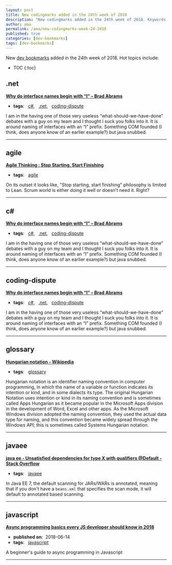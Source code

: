 ```yaml
---
layout: post
title: New codingmarks added in the 24th week of 2018
description: "New codingmarks added in the 24th week of 2018. Keywords: .net, agile, c#, coding-dispute, glossary, javaee and javascript"
author: ama
permalink: /ama/new-codingmarks-week-24-2018
published: true
categories: [dev-bookmarks]
tags: [dev-bookmarks]
---
```

New [dev bookmarks](https://www.bookmarks.dev) added in the 24th week of 2018. Hot topics include:

* TOC
{:toc} 

<!--more-->

## .net 

**[Why do interface names begin with “I” – Brad Abrams ](https://blogs.msdn.microsoft.com/brada/2004/02/03/why-do-interface-names-begin-with-i/)**

  * **tags**: &nbsp; [c#](https://www.bookmarks.dev/search?q=[c#]), &nbsp; [.net](https://www.bookmarks.dev/search?q=[.net]), &nbsp; [coding-dispute](https://www.bookmarks.dev/search?q=[coding-dispute])

I am in the having one of those very useless “what-should-we-have-done” debates with a guy on my team and I thought I suck you folks into it.   It is around naming of interfaces with an “I” prefix.  Something COM founded (I think, does anyone know of an earlier example?) but java snubbed.

<hr>


## agile 

**[Agile Thinking : Stop Starting, Start Finishing](http://www.agilebuddha.com/agile/agile-thinking-stop-starting-start-finishing/)**

  * **tags**: &nbsp; [agile](https://www.bookmarks.dev/search?q=[agile])

On its outset it looks like, "Stop starting, start finishing" philosophy is limited to Lean. Scrum world is either doing it well or doesn't need it. Right?

<hr>


## c# 

**[Why do interface names begin with “I” – Brad Abrams ](https://blogs.msdn.microsoft.com/brada/2004/02/03/why-do-interface-names-begin-with-i/)**

  * **tags**: &nbsp; [c#](https://www.bookmarks.dev/search?q=[c#]), &nbsp; [.net](https://www.bookmarks.dev/search?q=[.net]), &nbsp; [coding-dispute](https://www.bookmarks.dev/search?q=[coding-dispute])

I am in the having one of those very useless “what-should-we-have-done” debates with a guy on my team and I thought I suck you folks into it.   It is around naming of interfaces with an “I” prefix.  Something COM founded (I think, does anyone know of an earlier example?) but java snubbed.

<hr>


## coding-dispute 

**[Why do interface names begin with “I” – Brad Abrams ](https://blogs.msdn.microsoft.com/brada/2004/02/03/why-do-interface-names-begin-with-i/)**

  * **tags**: &nbsp; [c#](https://www.bookmarks.dev/search?q=[c#]), &nbsp; [.net](https://www.bookmarks.dev/search?q=[.net]), &nbsp; [coding-dispute](https://www.bookmarks.dev/search?q=[coding-dispute])

I am in the having one of those very useless “what-should-we-have-done” debates with a guy on my team and I thought I suck you folks into it.   It is around naming of interfaces with an “I” prefix.  Something COM founded (I think, does anyone know of an earlier example?) but java snubbed.

<hr>


## glossary 

**[Hungarian notation - Wikipedia](https://en.wikipedia.org/wiki/Hungarian_notation)**

  * **tags**: &nbsp; [glossary](https://www.bookmarks.dev/search?q=[glossary])

Hungarian notation is an identifier naming convention in computer programming, in which the name of a variable or function indicates its intention or kind, and in some dialects its type. The original Hungarian Notation uses intention or kind in its naming convention and is sometimes called Apps Hungarian as it became popular in the Microsoft Apps division in the development of Word, Excel and other apps. As the Microsoft Windows division adopted the naming convention, they used the actual data type for naming, and this convention became widely spread through the Windows API; this is sometimes called Systems Hungarian notation.

<hr>


## javaee 

**[java ee - Unsatisfied dependencies for type X with qualifiers @Default - Stack Overflow](https://stackoverflow.com/questions/27706091/unsatisfied-dependencies-for-type-x-with-qualifiers-default?utm_medium=organic&utm_source=google_rich_qa&utm_campaign=google_rich_qa)**

  * **tags**: &nbsp; [javaee](https://www.bookmarks.dev/search?q=[javaee])

In Java EE 7, the default scanning for JARs/WARs is annotated, meaning that if you don't have a `beans.xml` that specifies the scan mode, it will default to annotated based scanning.

<hr>


## javascript 

**[Async programming basics every JS developer should know in 2018](https://dev.to/siwalik/async-programming-basics-every-js-developer-should-know-in-2018-a9c)**

  * <i class="fa fa-calendar"></i> **published on**: &nbsp;2018-06-14
  * **tags**: &nbsp; [javascript](https://www.bookmarks.dev/search?q=[javascript])

A beginner's guide to async programming in Javascript

<hr>

